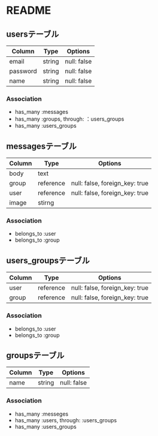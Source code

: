 # README
## usersテーブル
|Column|Type|Options|
|------|----|-------|
|email|string|null: false|
|password|string|null: false|
|name|string|null: false|
### Association
- has_many :messages
- has_many :groups, through:  ：users_groups
- has_many :users_groups

## messagesテーブル
|Column|Type|Options|
|------|----|-------|
|body|text||
|group|reference|null: false, foreign_key: true|
|user|reference|null: false, foreign_key: true|
|image|stirng||
### Association
- belongs_to :user
- belongs_to :group

## users_groupsテーブル
|Column|Type|Options|
|------|----|-------|
|user|reference|null: false, foreign_key: true|
|group|reference|null: false, foreign_key: true|
### Association
- belongs_to :user
- belongs_to :group


## groupsテーブル
|Column|Type|Options|
|------|----|-------|
|name|string|null: false|
### Association
- has_many :messeges
- has_many  :users,  through:  :users_groups
- has_many  :users_groups